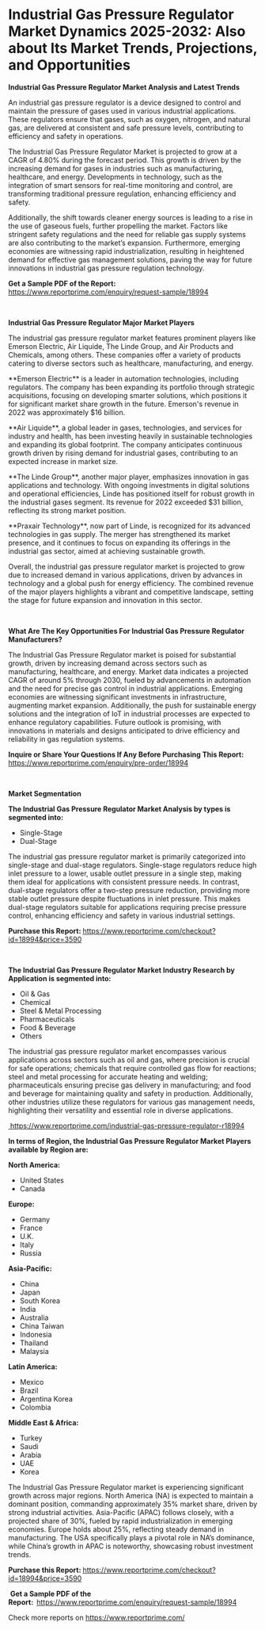 <p><h1>Industrial Gas Pressure Regulator Market Dynamics 2025-2032: Also about Its Market Trends, Projections, and Opportunities</h1></p><p><strong>Industrial Gas Pressure Regulator Market Analysis and Latest Trends</strong></p>
<p><p>An industrial gas pressure regulator is a device designed to control and maintain the pressure of gases used in various industrial applications. These regulators ensure that gases, such as oxygen, nitrogen, and natural gas, are delivered at consistent and safe pressure levels, contributing to efficiency and safety in operations.</p><p>The Industrial Gas Pressure Regulator Market is projected to grow at a CAGR of 4.80% during the forecast period. This growth is driven by the increasing demand for gases in industries such as manufacturing, healthcare, and energy. Developments in technology, such as the integration of smart sensors for real-time monitoring and control, are transforming traditional pressure regulation, enhancing efficiency and safety.</p><p>Additionally, the shift towards cleaner energy sources is leading to a rise in the use of gaseous fuels, further propelling the market. Factors like stringent safety regulations and the need for reliable gas supply systems are also contributing to the market’s expansion. Furthermore, emerging economies are witnessing rapid industrialization, resulting in heightened demand for effective gas management solutions, paving the way for future innovations in industrial gas pressure regulation technology.</p></p>
<p><strong>Get a Sample PDF of the Report:&nbsp;</strong> <a href="https://www.reportprime.com/enquiry/request-sample/18994?utm_campaign=2891&utm_medium=2&utm_source=Github&utm_content=ia&utm_term=19032025&utm_id=industrial-gas-pressure-regulator">https://www.reportprime.com/enquiry/request-sample/18994</a></p>
<p>&nbsp;</p>
<p><strong>Industrial Gas Pressure Regulator Major Market Players</strong></p>
<p><p>The industrial gas pressure regulator market features prominent players like Emerson Electric, Air Liquide, The Linde Group, and Air Products and Chemicals, among others. These companies offer a variety of products catering to diverse sectors such as healthcare, manufacturing, and energy.</p><p>**Emerson Electric** is a leader in automation technologies, including regulators. The company has been expanding its portfolio through strategic acquisitions, focusing on developing smarter solutions, which positions it for significant market share growth in the future. Emerson's revenue in 2022 was approximately $16 billion.</p><p>**Air Liquide**, a global leader in gases, technologies, and services for industry and health, has been investing heavily in sustainable technologies and expanding its global footprint. The company anticipates continuous growth driven by rising demand for industrial gases, contributing to an expected increase in market size.</p><p>**The Linde Group**, another major player, emphasizes innovation in gas applications and technology. With ongoing investments in digital solutions and operational efficiencies, Linde has positioned itself for robust growth in the industrial gases segment. Its revenue for 2022 exceeded $31 billion, reflecting its strong market position.</p><p>**Praxair Technology**, now part of Linde, is recognized for its advanced technologies in gas supply. The merger has strengthened its market presence, and it continues to focus on expanding its offerings in the industrial gas sector, aimed at achieving sustainable growth.</p><p>Overall, the industrial gas pressure regulator market is projected to grow due to increased demand in various applications, driven by advances in technology and a global push for energy efficiency. The combined revenue of the major players highlights a vibrant and competitive landscape, setting the stage for future expansion and innovation in this sector.</p></p>
<p>&nbsp;</p>
<p><strong>What Are The Key Opportunities For Industrial Gas Pressure Regulator Manufacturers?</strong></p>
<p><p>The Industrial Gas Pressure Regulator market is poised for substantial growth, driven by increasing demand across sectors such as manufacturing, healthcare, and energy. Market data indicates a projected CAGR of around 5% through 2030, fueled by advancements in automation and the need for precise gas control in industrial applications. Emerging economies are witnessing significant investments in infrastructure, augmenting market expansion. Additionally, the push for sustainable energy solutions and the integration of IoT in industrial processes are expected to enhance regulatory capabilities. Future outlook is promising, with innovations in materials and designs anticipated to drive efficiency and reliability in gas regulation systems.</p></p>
<p><strong>Inquire or Share Your Questions If Any Before Purchasing This Report:</strong> <a href="https://www.reportprime.com/enquiry/pre-order/18994?utm_campaign=2891&utm_medium=2&utm_source=Github&utm_content=ia&utm_term=19032025&utm_id=industrial-gas-pressure-regulator">https://www.reportprime.com/enquiry/pre-order/18994</a></p>
<p>&nbsp;</p>
<p><strong>Market Segmentation</strong></p>
<p><strong>The Industrial Gas Pressure Regulator Market Analysis by types is segmented into:</strong></p>
<p><ul><li>Single-Stage</li><li>Dual-Stage</li></ul></p>
<p><p>The industrial gas pressure regulator market is primarily categorized into single-stage and dual-stage regulators. Single-stage regulators reduce high inlet pressure to a lower, usable outlet pressure in a single step, making them ideal for applications with consistent pressure needs. In contrast, dual-stage regulators offer a two-step pressure reduction, providing more stable outlet pressure despite fluctuations in inlet pressure. This makes dual-stage regulators suitable for applications requiring precise pressure control, enhancing efficiency and safety in various industrial settings.</p></p>
<p><strong>Purchase this Report:&nbsp;</strong><a href="https://www.reportprime.com/checkout?id=18994&price=3590&utm_campaign=2891&utm_medium=2&utm_source=Github&utm_content=ia&utm_term=19032025&utm_id=industrial-gas-pressure-regulator">https://www.reportprime.com/checkout?id=18994&price=3590</a></p>
<p>&nbsp;</p>
<p><strong>The Industrial Gas Pressure Regulator Market Industry Research by Application is segmented into:</strong></p>
<p><ul><li>Oil & Gas</li><li>Chemical</li><li>Steel & Metal Processing</li><li>Pharmaceuticals</li><li>Food & Beverage</li><li>Others</li></ul></p>
<p><p>The industrial gas pressure regulator market encompasses various applications across sectors such as oil and gas, where precision is crucial for safe operations; chemicals that require controlled gas flow for reactions; steel and metal processing for accurate heating and welding; pharmaceuticals ensuring precise gas delivery in manufacturing; and food and beverage for maintaining quality and safety in production. Additionally, other industries utilize these regulators for various gas management needs, highlighting their versatility and essential role in diverse applications.</p></p>
<p><a href="https://www.reportprime.com/industrial-gas-pressure-regulator-r18994?utm_campaign=2891&utm_medium=2&utm_source=Github&utm_content=ia&utm_term=19032025&utm_id=industrial-gas-pressure-regulator">&nbsp;https://www.reportprime.com/industrial-gas-pressure-regulator-r18994</a></p>
<p><strong>In terms of Region, the Industrial Gas Pressure Regulator Market Players available by Region are:</strong></p>
<p>
    <p> <strong> North America: </strong>
        <ul>
            <li>United States</li>
            <li>Canada</li>
        </ul>
        </p> 
    <p> <strong> Europe: </strong>
        <ul>
            <li>Germany</li>
            <li>France</li>
            <li>U.K.</li>
            <li>Italy</li>
            <li>Russia</li>
        </ul>
        </p> 
    <p> <strong> Asia-Pacific: </strong>
        <ul>
            <li>China</li>
            <li>Japan</li>
            <li>South Korea</li>
            <li>India</li>
            <li>Australia</li>
            <li>China Taiwan</li>
            <li>Indonesia</li>
            <li>Thailand</li>
            <li>Malaysia</li>
        </ul>
        </p> 
    <p> <strong> Latin America: </strong>
        <ul>
            <li>Mexico</li>
            <li>Brazil</li>
            <li>Argentina Korea</li>
            <li>Colombia</li>
        </ul>
        </p> 
    <p> <strong> Middle East & Africa: </strong>
        <ul>
            <li>Turkey</li>
            <li>Saudi</li>
            <li>Arabia</li>
            <li>UAE</li>
            <li>Korea</li>
        </ul>
    </p>
    </p>
<p><p>The Industrial Gas Pressure Regulator market is experiencing significant growth across major regions. North America (NA) is expected to maintain a dominant position, commanding approximately 35% market share, driven by strong industrial activities. Asia-Pacific (APAC) follows closely, with a projected share of 30%, fueled by rapid industrialization in emerging economies. Europe holds about 25%, reflecting steady demand in manufacturing. The USA specifically plays a pivotal role in NA’s dominance, while China’s growth in APAC is noteworthy, showcasing robust investment trends.</p></p>
<p><strong>Purchase this Report: </strong><a href="https://www.reportprime.com/checkout?id=18994&price=3590&utm_campaign=2891&utm_medium=2&utm_source=Github&utm_content=ia&utm_term=19032025&utm_id=industrial-gas-pressure-regulator">https://www.reportprime.com/checkout?id=18994&price=3590</a></p>
<p>&nbsp;<strong>Get a Sample PDF of the Report:&nbsp;&nbsp;</strong><a href="https://www.reportprime.com/enquiry/request-sample/18994?utm_campaign=2891&utm_medium=2&utm_source=Github&utm_content=ia&utm_term=19032025&utm_id=industrial-gas-pressure-regulator">https://www.reportprime.com/enquiry/request-sample/18994</a></p>
<p><strong></strong></p>
<p>Check more reports on <a href="https://www.reportprime.com/?utm_campaign=2891&utm_medium=2&utm_source=Github&utm_content=ia&utm_term=19032025&utm_id=industrial-gas-pressure-regulator">https://www.reportprime.com/</a></p>